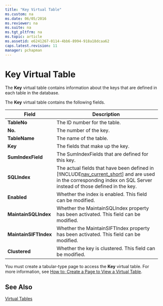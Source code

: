 ```yaml
---
title: "Key Virtual Table"
ms.custom: na
ms.date: 06/05/2016
ms.reviewer: na
ms.suite: na
ms.tgt_pltfrm: na
ms.topic: article
ms.assetid: e6241267-0114-4bb6-8994-918a18dcaa62
caps.latest.revision: 11
manager: pchapman
---
```

# Key Virtual Table
The **Key** virtual table contains information about the keys that are defined in each table in the database.  
  
 The **Key** virtual table contains the following fields.  
  
|Field|Description|  
|-----------|-----------------|  
|**TableNo**|The ID number for the table.|  
|**No.**|The number of the key.|  
|**TableName**|The name of the table.|  
|**Key**|The fields that make up the key.|  
|**SumIndexField**|The SumIndexFields that are defined for this key.|  
|**SQLIndex**|The actual fields that have been defined in [!INCLUDE[nav_current_short](includes/nav_current_short_md.md)] and are used in the corresponding index on SQL Server instead of those defined in the key.|  
|**Enabled**|Whether the index is enabled. This field can be modified.|  
|**MaintainSQLIndex**|Whether the MaintainSQLIndex property has been activated. This field can be modified.|  
|**MaintainSIFTIndex**|Whether the MaintainSIFTIndex property has been activated. This field can be modified.|  
|**Clustered**|Whether the key is clustered. This field can be modified.|  
  
 You must create a tabular\-type page to access the **Key** virtual table. For more information, see [How to: Create a Page to View a Virtual Table](../Topic/How%20to:%20Create%20a%20Page%20to%20View%20a%20Virtual%20Table.md).  
  
## See Also  
 [Virtual Tables](Virtual-Tables.md)